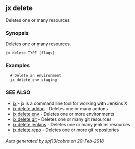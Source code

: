 ## jx delete

Deletes one or many resources

### Synopsis


Deletes one or many resources.

```
jx delete TYPE [flags]
```

### Examples

```
  # Delete an environment
  jx delete env staging
```

### SEE ALSO
* [jx](jx.md)	 - jx is a command line tool for working with Jenkins X
* [jx delete addon](jx_delete_addon.md)	 - Deletes one or many addons
* [jx delete env](jx_delete_env.md)	 - Deletes one or more environments
* [jx delete git](jx_delete_git.md)	 - Deletes one or many git resources
* [jx delete jenkins](jx_delete_jenkins.md)	 - Deletes one or many jenkins resources
* [jx delete repo](jx_delete_repo.md)	 - Deletes one or more git repositories

###### Auto generated by spf13/cobra on 20-Feb-2018

